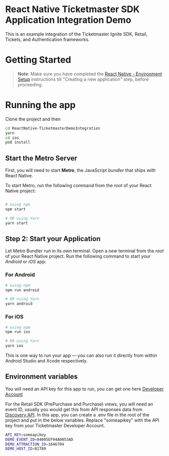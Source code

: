 # React Native Ticketmaster SDK Application Integration Demo

This is an example integration of the Ticketmaster Ignite SDK, Retail, Tickets, and Authentication frameworks.

# Getting Started

> **Note**: Make sure you have completed the [React Native - Environment Setup](https://reactnative.dev/docs/environment-setup) instructions till "Creating a new application" step, before proceeding.

# Running the app

Clone the project and then

```bash
cd ReactNative-TicketmasterDemoIntegration
yarn
cd ios
pod install
```

## Start the Metro Server

First, you will need to start **Metro**, the JavaScript _bundler_ that ships _with_ React Native.

To start Metro, run the following command from the _root_ of your React Native project:

```bash

# using npm
npm start

# OR using Yarn
yarn start
```

## Step 2: Start your Application

Let Metro Bundler run in its _own_ terminal. Open a _new_ terminal from the _root_ of your React Native project. Run the following command to start your _Android_ or _iOS_ app:

### For Android

```bash
# using npm
npm run android

# OR using Yarn
yarn android
```

### For iOS

```bash
# using npm
npm run ios

# OR using Yarn
yarn ios
```

This is one way to run your app — you can also run it directly from within Android Studio and Xcode respectively.

## Environment variables

You will need an API key for this app to run, you can get one here [Developer Account](https://developer-acct.ticketmaster.com/user/login)

For the Retail SDK (PrePurchase and Purchase) views, you will need an event ID, usually you would get this from API responses data from [Discovery API](https://developer.ticketmaster.com/products-and-docs/apis/discovery-api/v2/). In this app, you can create a .env file in the root of the project and put in the below variables. Replace "someapikey" with the API key from your Ticketmaster Developer Account.

```bash
API_KEY=someapikey
DEMO_EVENT_ID=04005EF94A0053AD
DEMO_ATTRACTION_ID=1646704
DEMO_HOST_ID=82789
```

